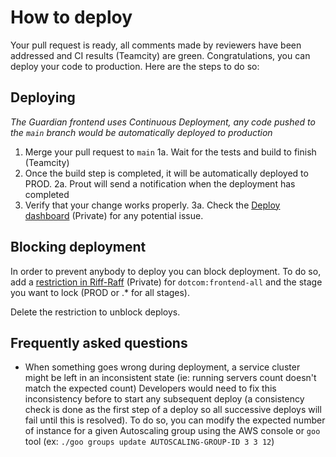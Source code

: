 # How to deploy

Your pull request is ready, all comments made by reviewers have been addressed and CI results (Teamcity) are green.
Congratulations, you can deploy your code to production. Here are the steps to do so:

## Deploying

_The Guardian frontend uses Continuous Deployment, any code pushed to the `main` branch would be automatically deployed to production_

1. Merge your pull request to `main`
1a. Wait for the tests and build to finish (Teamcity)
2. Once the build step is completed, it will be automatically deployed to PROD.
2a. Prout will send a notification when the deployment has completed
3. Verify that your change works properly.
3a. Check the [Deploy dashboard](https://kibana.gu-web.net/goto/643979153f817c4bb1b64f7d56a395a7) (Private) for any potential issue.


## Blocking deployment

In order to prevent anybody to deploy you can block deployment. To do so, add a [restriction in Riff-Raff](https://riffraff.gutools.co.uk/deployment/restrictions) (Private) for `dotcom:frontend-all` and the stage you want to lock (PROD or .* for all stages).

Delete the restriction to unblock deploys.

## Frequently asked questions

- When something goes wrong during deployment, a service cluster might be left in an inconsistent state (ie: running servers count doesn't match the expected count)
Developers would need to fix this inconsistency before to start any subsequent deploy (a consistency check is done as the first step of a deploy so all successive deploys will fail until this is resolved).
To do so, you can modify the expected number of instance for a given Autoscaling group using the AWS console or `goo` tool (ex: `./goo groups update AUTOSCALING-GROUP-ID 3 3 12`)

